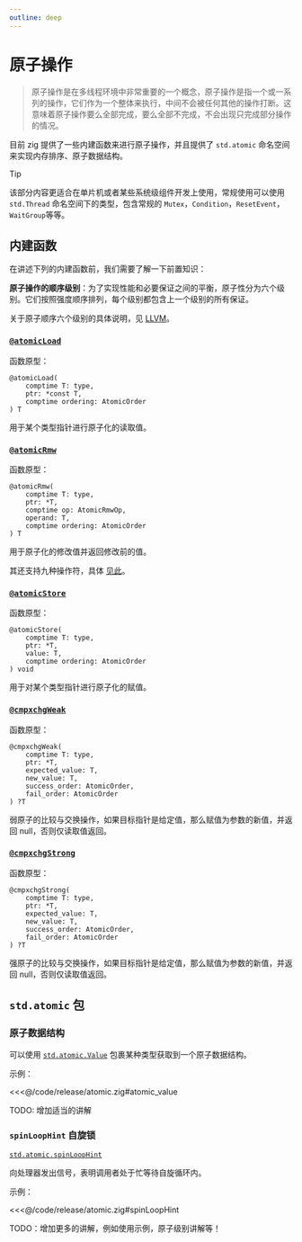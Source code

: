 ```yaml
---
outline: deep
---
```


# 原子操作

> 原子操作是在多线程环境中非常重要的一个概念，原子操作是指一个或一系列的操作，它们作为一个整体来执行，中间不会被任何其他的操作打断。这意味着原子操作要么全部完成，要么全部不完成，不会出现只完成部分操作的情况。

目前 zig 提供了一些内建函数来进行原子操作，并且提供了 `std.atomic` 命名空间来实现内存排序、原子数据结构。

> [!TIP]
> 该部分内容更适合在单片机或者某些系统级组件开发上使用，常规使用可以使用 `std.Thread` 命名空间下的类型，包含常规的 `Mutex`，`Condition`，`ResetEvent`，`WaitGroup`等等。

## 内建函数

在讲述下列的内建函数前，我们需要了解一下前置知识：

**原子操作的顺序级别**：为了实现性能和必要保证之间的平衡，原子性分为六个级别。它们按照强度顺序排列，每个级别都包含上一个级别的所有保证。

关于原子顺序六个级别的具体说明，见 [LLVM](https://llvm.org/docs/Atomics.html#atomic-orderings)。

<!-- **NotAtomic**

简单的非原子加载或者存储，即常规加载或存储。

**Unordered**

无序的原子级别，是最低级别。意味着一组操作可以以任意的顺序原子执行，只需要结果而不管过程以何种顺序执行。

**Monotonic**

保证原子操作是单调的，在一个线程中，所观察到的原子值在后续过程中必定是大于或等于当前值。但在多线程中，并不保证不会发生重排序 -->

### [`@atomicLoad`](https://ziglang.org/documentation/master/#atomicLoad)

函数原型：

```zig
@atomicLoad(
    comptime T: type,
    ptr: *const T,
    comptime ordering: AtomicOrder
) T
```

用于某个类型指针进行原子化的读取值。

### [`@atomicRmw`](https://ziglang.org/documentation/master/#atomicRmw)

函数原型：

```zig
@atomicRmw(
    comptime T: type,
    ptr: *T,
    comptime op: AtomicRmwOp,
    operand: T,
    comptime ordering: AtomicOrder
) T
```

用于原子化的修改值并返回修改前的值。

其还支持九种操作符，具体 [见此](https://ziglang.org/documentation/master/#atomicRmw)。

### [`@atomicStore`](https://ziglang.org/documentation/master/#atomicStore)

函数原型：

```zig
@atomicStore(
    comptime T: type,
    ptr: *T,
    value: T,
    comptime ordering: AtomicOrder
) void
```

用于对某个类型指针进行原子化的赋值。

### [`@cmpxchgWeak`](https://ziglang.org/documentation/master/#cmpxchgWeak)

函数原型：

```zig
@cmpxchgWeak(
    comptime T: type,
    ptr: *T,
    expected_value: T,
    new_value: T,
    success_order: AtomicOrder,
    fail_order: AtomicOrder
) ?T
```

弱原子的比较与交换操作，如果目标指针是给定值，那么赋值为参数的新值，并返回 null，否则仅读取值返回。

### [`@cmpxchgStrong`](https://ziglang.org/documentation/master/#cmpxchgStrong)

函数原型：

```zig
@cmpxchgStrong(
    comptime T: type,
    ptr: *T,
    expected_value: T,
    new_value: T,
    success_order: AtomicOrder,
    fail_order: AtomicOrder
) ?T
```

强原子的比较与交换操作，如果目标指针是给定值，那么赋值为参数的新值，并返回 null，否则仅读取值返回。

## `std.atomic` 包

### 原子数据结构

可以使用 [`std.atomic.Value`](https://ziglang.org/documentation/master/std/#std.atomic.Value) 包裹某种类型获取到一个原子数据结构。

示例：

<<<@/code/release/atomic.zig#atomic_value

TODO: 增加适当的讲解

### `spinLoopHint` 自旋锁

[`std.atomic.spinLoopHint`](https://ziglang.org/documentation/master/std/#std.atomic.spinLoopHint)

向处理器发出信号，表明调用者处于忙等待自旋循环内。

示例：

<<<@/code/release/atomic.zig#spinLoopHint

TODO：增加更多的讲解，例如使用示例，原子级别讲解等！

